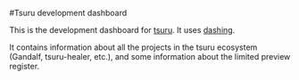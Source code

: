 #Tsuru development dashboard

This is the development dashboard for [tsuru](http://tsuru.io). It uses
[dashing](http://shopify.github.com/dashing/).

It contains information about all the projects in the tsuru ecosystem (Gandalf,
tsuru-healer, etc.), and some information about the limited preview register.
